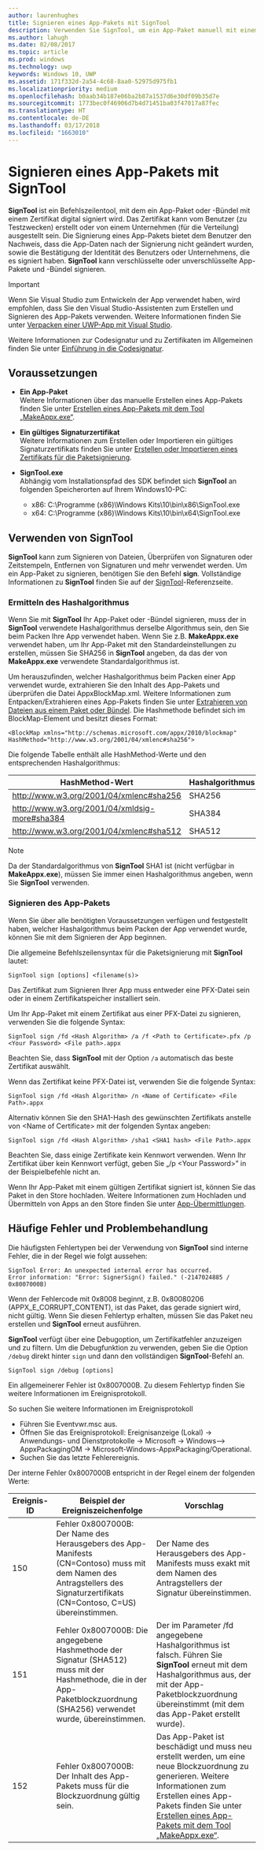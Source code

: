 ```yaml
---
author: laurenhughes
title: Signieren eines App-Pakets mit SignTool
description: Verwenden Sie SignTool, um ein App-Paket manuell mit einem Zertifikat zu signieren.
ms.author: lahugh
ms.date: 02/08/2017
ms.topic: article
ms.prod: windows
ms.technology: uwp
keywords: Windows 10, UWP
ms.assetid: 171f332d-2a54-4c68-8aa0-52975d975fb1
ms.localizationpriority: medium
ms.openlocfilehash: b0aab34b187e06ba2b87a1537d6e30df09b35d7e
ms.sourcegitcommit: 1773bec0f46906d7b4d71451ba03f47017a87fec
ms.translationtype: HT
ms.contentlocale: de-DE
ms.lasthandoff: 03/17/2018
ms.locfileid: "1663010"
---
```

# <a name="sign-an-app-package-using-signtool"></a>Signieren eines App-Pakets mit SignTool


**SignTool** ist ein Befehlszeilentool, mit dem ein App-Paket oder -Bündel mit einem Zertifikat digital signiert wird. Das Zertifikat kann vom Benutzer (zu Testzwecken) erstellt oder von einem Unternehmen (für die Verteilung) ausgestellt sein. Die Signierung eines App-Pakets bietet dem Benutzer den Nachweis, dass die App-Daten nach der Signierung nicht geändert wurden, sowie die Bestätigung der Identität des Benutzers oder Unternehmens, die es signiert haben. **SignTool** kann verschlüsselte oder unverschlüsselte App-Pakete und -Bündel signieren.

> [!IMPORTANT] 
> Wenn Sie Visual Studio zum Entwickeln der App verwendet haben, wird empfohlen, dass Sie den Visual Studio-Assistenten zum Erstellen und Signieren des App-Pakets verwenden. Weitere Informationen finden Sie unter [Verpacken einer UWP-App mit Visual Studio](https://msdn.microsoft.com/windows/uwp/packaging/packaging-uwp-apps).

Weitere Informationen zur Codesignatur und zu Zertifikaten im Allgemeinen finden Sie unter [Einführung in die Codesignatur](https://msdn.microsoft.com/library/windows/desktop/aa380259.aspx#introduction_to_code_signing).

## <a name="prerequisites"></a>Voraussetzungen
- **Ein App-Paket**  
    Weitere Informationen über das manuelle Erstellen eines App-Pakets finden Sie unter [Erstellen eines App-Pakets mit dem Tool „MakeAppx.exe“](https://msdn.microsoft.com/windows/uwp/packaging/create-app-package-with-makeappx-tool). 

- **Ein gültiges Signaturzertifikat**  
    Weitere Informationen zum Erstellen oder Importieren ein gültiges Signaturzertifikats finden Sie unter [Erstellen oder Importieren eines Zertifikats für die Paketsignierung](https://msdn.microsoft.com/windows/uwp/packaging/create-certificate-package-signing).

- **SignTool.exe**  
    Abhängig vom Installationspfad des SDK befindet sich **SignTool** an folgenden Speicherorten auf Ihrem Windows10-PC:
    - x86: C:\Programme (x86)\Windows Kits\10\bin\x86\SignTool.exe
    - x64: C:\Programme (x86)\Windows Kits\10\bin\x64\SignTool.exe

## <a name="using-signtool"></a>Verwenden von SignTool

**SignTool** kann zum Signieren von Dateien, Überprüfen von Signaturen oder Zeitstempeln, Entfernen von Signaturen und mehr verwendet werden. Um ein App-Paket zu signieren, benötigen Sie den Befehl **sign**. Vollständige Informationen zu **SignTool** finden Sie auf der [SignTool](https://msdn.microsoft.com/library/windows/desktop/aa387764.aspx)-Referenzseite. 

### <a name="determine-the-hash-algorithm"></a>Ermitteln des Hashalgorithmus
Wenn Sie mit **SignTool** Ihr App-Paket oder -Bündel signieren, muss der in **SignTool** verwendete Hashalgorithmus derselbe Algorithmus sein, den Sie beim Packen Ihre App verwendet haben. Wenn Sie z.B. **MakeAppx.exe** verwendet haben, um Ihr App-Paket mit den Standardeinstellungen zu erstellen, müssen Sie SHA256 in **SignTool** angeben, da das der von **MakeAppx.exe** verwendete Standardalgorithmus ist.

Um herauszufinden, welcher Hashalgorithmus beim Packen einer App verwendet wurde, extrahieren Sie den Inhalt des App-Pakets und überprüfen die Datei AppxBlockMap.xml. Weitere Informationen zum Entpacken/Extrahieren eines App-Pakets finden Sie unter [Extrahieren von Dateien aus einem Paket oder Bündel](https://msdn.microsoft.com/windows/uwp/packaging/create-app-package-with-makeappx-tool#extract-files-from-a-package-or-bundle). Die Hashmethode befindet sich im BlockMap-Element und besitzt dieses Format:
```
<BlockMap xmlns="http://schemas.microsoft.com/appx/2010/blockmap" 
HashMethod="http://www.w3.org/2001/04/xmlenc#sha256">
```

Die folgende Tabelle enthält alle HashMethod-Werte und den entsprechenden Hashalgorithmus:


| HashMethod-Wert                              | Hashalgorithmus |
|-----------------------------------------------|----------------|
| http://www.w3.org/2001/04/xmlenc#sha256       | SHA256         |
| http://www.w3.org/2001/04/xmldsig-more#sha384 | SHA384         |
| http://www.w3.org/2001/04/xmlenc#sha512       | SHA512         |

> [!NOTE]
> Da der Standardalgorithmus von **SignTool** SHA1 ist (nicht verfügbar in **MakeAppx.exe**), müssen Sie immer einen Hashalgorithmus angeben, wenn Sie **SignTool** verwenden.

### <a name="sign-the-app-package"></a>Signieren des App-Pakets

Wenn Sie über alle benötigten Voraussetzungen verfügen und festgestellt haben, welcher Hashalgorithmus beim Packen der App verwendet wurde, können Sie mit dem Signieren der App beginnen. 

Die allgemeine Befehlszeilensyntax für die Paketsignierung mit **SignTool** lautet:
```
SignTool sign [options] <filename(s)>
```

Das Zertifikat zum Signieren Ihrer App muss entweder eine PFX-Datei sein oder in einem Zertifikatspeicher installiert sein.

Um Ihr App-Paket mit einem Zertifikat aus einer PFX-Datei zu signieren, verwenden Sie die folgende Syntax:
```
SignTool sign /fd <Hash Algorithm> /a /f <Path to Certificate>.pfx /p <Your Password> <File path>.appx
```
Beachten Sie, dass **SignTool** mit der Option `/a` automatisch das beste Zertifikat auswählt.

Wenn das Zertifikat keine PFX-Datei ist, verwenden Sie die folgende Syntax:
```
SignTool sign /fd <Hash Algorithm> /n <Name of Certificate> <File Path>.appx
```

Alternativ können Sie den SHA1-Hash des gewünschten Zertifikats anstelle von &lt;Name of Certificate&gt; mit der folgenden Syntax angeben:
```
SignTool sign /fd <Hash Algorithm> /sha1 <SHA1 hash> <File Path>.appx
```

Beachten Sie, dass einige Zertifikate kein Kennwort verwenden. Wenn Ihr Zertifikat über kein Kennwort verfügt, geben Sie „/p &lt;Your Password&gt;” in der Beispielbefehle nicht an.

Wenn Ihr App-Paket mit einem gültigen Zertifikat signiert ist, können Sie das Paket in den Store hochladen. Weitere Informationen zum Hochladen und Übermitteln von Apps an den Store finden Sie unter [App-Übermittlungen](https://msdn.microsoft.com/windows/uwp/publish/app-submissions).

## <a name="common-errors-and-troubleshooting"></a>Häufige Fehler und Problembehandlung
Die häufigsten Fehlertypen bei der Verwendung von **SignTool** sind interne Fehler, die in der Regel wie folgt aussehen:

```
SignTool Error: An unexpected internal error has occurred.
Error information: "Error: SignerSign() failed." (-2147024885 / 0x8007000B) 
```

Wenn der Fehlercode mit 0x8008 beginnt, z.B. 0x80080206 (APPX_E_CORRUPT_CONTENT), ist das Paket, das gerade signiert wird, nicht gültig. Wenn Sie diesen Fehlertyp erhalten, müssen Sie das Paket neu erstellen und **SignTool** erneut ausführen.

**SignTool** verfügt über eine Debugoption, um Zertifikatfehler anzuzeigen und zu filtern. Um die Debugfunktion zu verwenden, geben Sie die Option `/debug` direkt hinter `sign` und dann den vollständigen **SignTool**-Befehl an.
```
SignTool sign /debug [options]
``` 

Ein allgemeinerer Fehler ist 0x8007000B. Zu diesem Fehlertyp finden Sie weitere Informationen im Ereignisprotokoll.
 
So suchen Sie weitere Informationen im Ereignisprotokoll
- Führen Sie Eventvwr.msc aus.
- Öffnen Sie das Ereignisprotokoll: Ereignisanzeige (Lokal) -> Anwendungs- und Dienstprotokolle -> Microsoft -> Windows--> AppxPackagingOM -> Microsoft-Windows-AppxPackaging/Operational.
- Suchen Sie das letzte Fehlerereignis.

Der interne Fehler 0x8007000B entspricht in der Regel einem der folgenden Werte:

| **Ereignis-ID** | **Beispiel der Ereigniszeichenfolge** | **Vorschlag** |
|--------------|--------------------------|----------------|
| 150          | Fehler 0x8007000B: Der Name des Herausgebers des App-Manifests (CN=Contoso) muss mit dem Namen des Antragstellers des Signaturzertifikats (CN=Contoso, C=US) übereinstimmen. | Der Name des Herausgebers des App-Manifests muss exakt mit dem Namen des Antragstellers der Signatur übereinstimmen.               |
| 151          | Fehler 0x8007000B: Die angegebene Hashmethode der Signatur (SHA512) muss mit der Hashmethode, die in der App-Paketblockzuordnung (SHA256) verwendet wurde, übereinstimmen.     | Der im Parameter /fd angegebene Hashalgorithmus ist falsch. Führen Sie **SignTool** erneut mit dem Hashalgorithmus aus, der mit der App-Paketblockzuordnung übereinstimmt (mit dem das App-Paket erstellt wurde).  |
| 152          | Fehler 0x8007000B: Der Inhalt des App-Pakets muss für die Blockzuordnung gültig sein.                                                           | Das App-Paket ist beschädigt und muss neu erstellt werden, um eine neue Blockzuordnung zu generieren. Weitere Informationen zum Erstellen eines App-Pakets finden Sie unter [Erstellen eines App-Pakets mit dem Tool „MakeAppx.exe“](https://msdn.microsoft.com/windows/uwp/packaging/create-app-package-with-makeappx-tool). |